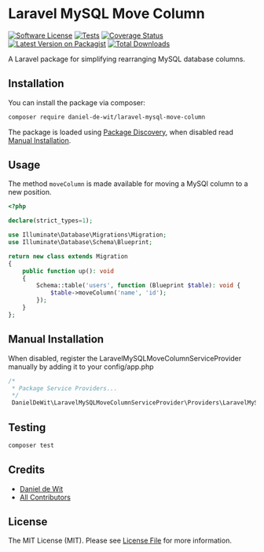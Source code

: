 # Laravel MySQL Move Column

[![Software License](https://img.shields.io/badge/license-MIT-brightgreen.svg?style=flat-square&cache-control=no-cache)](LICENSE.md)
[![Tests](https://github.com/daniel-de-wit/laravel-mysql-move-column/actions/workflows/tests.yml/badge.svg?cache-control=no-cache)](https://github.com/daniel-de-wit/laravel-mysql-move-column/actions/workflows/tests.yml)
[![Coverage Status](https://coveralls.io/repos/github/daniel-de-wit/laravel-mysql-move-column/badge.svg?branch=main&cache-control=no-cache)](https://coveralls.io/github/daniel-de-wit/laravel-mysql-move-column?branch=main)
[![Latest Version on Packagist](https://img.shields.io/packagist/v/daniel-de-wit/laravel-mysql-move-column.svg?style=flat-square&cache-control=no-cache)](https://packagist.org/packages/daniel-de-wit/laravel-mysql-move-column)
[![Total Downloads](https://img.shields.io/packagist/dt/daniel-de-wit/laravel-mysql-move-column.svg?style=flat-square&cache-control=no-cache)](https://packagist.org/packages/daniel-de-wit/laravel-mysql-move-column)

A Laravel package for simplifying rearranging MySQL database columns.

## Installation

You can install the package via composer:

```bash
composer require daniel-de-wit/laravel-mysql-move-column
```

The package is loaded using [Package Discovery](https://laravel.com/docs/8.x/packages#package-discovery), when disabled read [Manual Installation](#manual-installation).

## Usage

The method `moveColumn` is made available for moving a MySQl column to a new position. 

```php
<?php

declare(strict_types=1);

use Illuminate\Database\Migrations\Migration;
use Illuminate\Database\Schema\Blueprint;

return new class extends Migration
{
    public function up(): void
    {
        Schema::table('users', function (Blueprint $table): void {
            $table->moveColumn('name', 'id');
        });
    }
};
```

## Manual Installation

When disabled, register the LaravelMySQLMoveColumnServiceProvider manually by adding it to your config/app.php

```php
/*
 * Package Service Providers...
 */
 DanielDeWit\LaravelMySQLMoveColumnServiceProvider\Providers\LaravelMySQLMoveColumnServiceProvider::class,
```

## Testing

```bash
composer test
```

## Credits

- [Daniel de Wit](https://github.com/daniel-de-wit)
- [All Contributors](../../contributors)

## License

The MIT License (MIT). Please see [License File](LICENSE.md) for more information.
